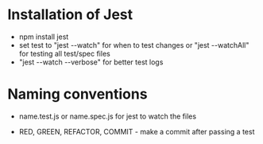 # Installation of Jest
- npm install jest
- set test to "jest --watch" for when to test changes or "jest --watchAll" for testing all test/spec files
- "jest --watch --verbose" for better test logs

# Naming conventions
- name.test.js or name.spec.js for jest to watch the files

- RED, GREEN, REFACTOR, COMMIT - make a commit after passing a test